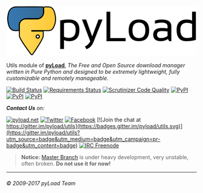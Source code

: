<p align="center"><a href="https://pyload.net"><img src="/media/banner.png" alt="pyLoad" /></a></p>

Utils module of [**pyLoad**](https://github.com/pyload/pyload),
*The Free and Open Source download manager written in Pure Python and designed
to be extremely lightweight, fully customizable and remotely manageable*.


[![Build Status](https://travis-ci.org/pyload/utils.svg?branch=master)](https://travis-ci.org/pyload/utils)
[![Requirements Status](https://requires.io/github/pyload/utils/requirements.svg?branch=master)](https://requires.io/github/pyload/utils/requirements/?branch=master)
[![Scrutinizer Code Quality](https://scrutinizer-ci.com/g/pyload/utils/badges/quality-score.png?b=master)](https://scrutinizer-ci.com/g/pyload/utils/?branch=master)
[![PyPI](https://img.shields.io/pypi/status/pyload.utils2.svg)](https://pypi.python.org/pypi/pyload.utils2)
[![PyPI](https://img.shields.io/pypi/v/pyload.utils2.svg)](https://pypi.python.org/pypi/pyload.utils2)
[![PyPI](https://img.shields.io/pypi/pyversions/pyload.utils2.svg)](https://pypi.python.org/pypi/pyload.utils2)

_**Contact Us** on:_

[![pyload.net](https://img.shields.io/badge/-pyload.net-orange.svg?style=flat)](https://pyload.net)
[![Twitter](https://img.shields.io/badge/-twitter-429cd6.svg?style=flat)](https://twitter.com/pyload)
[![Facebook](https://img.shields.io/badge/-facebook-3a589e.svg?style=flat)](https://www.facebook.com/pyload)
[![Join the chat at https://gitter.im/pyload/utils](https://badges.gitter.im/pyload/utils.svg)](https://gitter.im/pyload/utils?utm_source=badge&utm_medium=badge&utm_campaign=pr-badge&utm_content=badge)
[![IRC Freenode](https://img.shields.io/badge/irc-freenode-lightgray.svg?style=flat)](https://kiwiirc.com/client/irc.freenode.com/#pyload)


> **Notice:**
> [Master Branch](https://github.com/pyload/utils/tree/master) is under
> heavy development, very unstable, often broken. **Do not use it for now!**


------------------------------
###### © 2009-2017 pyLoad Team
